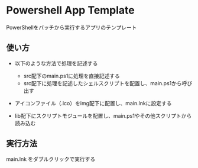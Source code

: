 # Powershell App Template

PowerShellをバッチから実行するアプリのテンプレート


## 使い方

- 以下のような方法で処理を記述する
  - src配下のmain.ps1に処理を直接記述する
  - src配下に処理を記述したシェルスクリプトを配置し、main.ps1から呼び出す

- アイコンファイル（.ico）をimg配下に配置し、main.lnkに設定する

- lib配下にスクリプトモジュールを配置し、main.ps1やその他スクリプトから読み込む

## 実行方法

main.lnk をダブルクリックで実行する

